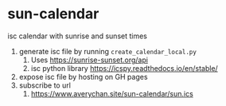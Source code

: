 # sun-calendar
isc calendar with sunrise and sunset times

1. generate isc file by running `create_calendar_local.py`
    1. Uses https://sunrise-sunset.org/api
    2. isc python library https://icspy.readthedocs.io/en/stable/
3. expose isc file by hosting on GH pages
4. subscribe to url
    1. https://www.averychan.site/sun-calendar/sun.ics
